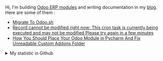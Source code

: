 Hi, I'm building [Odoo ERP modules](https://apps.odoo.com/apps/browse?repo_maintainer_id=276647) and writing documentation in my [blog](https://blog.altela.net). Here are some of them :
<!-- BLOG-POST-LIST:START -->
- [Migrate To Odoo.sh](https://blog.altela.net/2023/01/migrate-to-odoosh.html)
- [Record cannot be modified right now: This cron task is currently being executed and may not be modified Please try again in a few minutes](https://blog.altela.net/2023/01/record-cannot-be-modified-right-now.html)
- [How You Should Place Your Odoo Module in Pycharm And Fix Unreadable Custom Addons Folder](https://blog.altela.net/2023/01/how-you-should-place-your-odoo-module.html)
<!-- BLOG-POST-LIST:END -->


<details>
    <summary>My statistic in Github</summary>
<div>

<img height="154" src="https://github-readme-stats.vercel.app/api?username=altela&count_private=true&theme=github_dark&hide_border=true&show_icons=true&include_all_commits=true&hide_rank=false&custom_title=Activity%20On%20GitHub" />
  
<img height="154" src="https://github-readme-stats.vercel.app/api/top-langs/?username=altela&layout=compact&theme=github_dark&&langs_count=10&hide_border=true&custom_title=Repository's%20Composition%20Languages" />
</div>
    
<!--START_SECTION:waka-->

```text
Python             9 hrs 48 mins   ██████████████████████▒░░   88.95 %
HTML               31 mins         █▒░░░░░░░░░░░░░░░░░░░░░░░   04.83 %
XML                28 mins         █░░░░░░░░░░░░░░░░░░░░░░░░   04.34 %
Text               8 mins          ▒░░░░░░░░░░░░░░░░░░░░░░░░   01.23 %
JavaScript         3 mins          ░░░░░░░░░░░░░░░░░░░░░░░░░   00.53 %
textmate           0 secs          ░░░░░░░░░░░░░░░░░░░░░░░░░   00.03 %
```

<!--END_SECTION:waka-->

</details>

<!-- Waka documentation : https://medium.com/@JakenH/show-off-your-coding-stats-on-your-github-profile-using-wakatime-ce3ceb1063b5 -->

